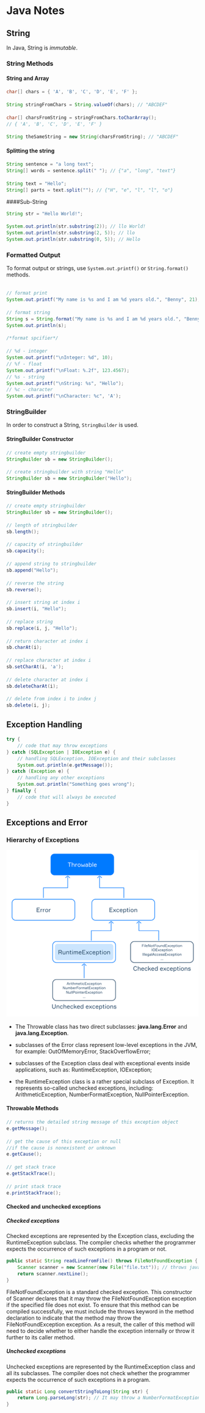 # Java Notes

## String
In Java, String is *immutable*.

### String Methods

#### String and Array
```java
char[] chars = { 'A', 'B', 'C', 'D', 'E', 'F' };

String stringFromChars = String.valueOf(chars); // "ABCDEF"

char[] charsFromString = stringFromChars.toCharArray();
// { 'A', 'B', 'C', 'D', 'E', 'F' }

String theSameString = new String(charsFromString); // "ABCDEF"
```

#### Splitting the string
```java
String sentence = "a long text";
String[] words = sentence.split(" "); // {"a", "long", "text"}

String text = "Hello";
String[] parts = text.split(""); // {"H", "e", "l", "l", "o"}
```

####Sub-String
```java
String str = "Hello World!";

System.out.println(str.substring(2)); // llo World!
System.out.println(str.substring(2, 5)); // llo
System.out.println(str.substring(0, 5)); // Hello
```


### Formatted Output

To format output or strings, use ```System.out.printf()``` or ```String.format()``` methods.

```java

// format print
System.out.printf("My name is %s and I am %d years old.", "Benny", 21);

// format string
String s = String.format("My name is %s and I am %d years old.", "Benny", 21);
System.out.println(s);

/*format spcifier*/

// %d - integer
System.out.printf("\nInteger: %d", 10);
// %f - float
System.out.printf("\nFloat: %.2f", 123.4567);
// %s - string
System.out.printf("\nString: %s", "Hello");
// %c - character
System.out.printf("\nCharacter: %c", 'A');
```


### StringBuilder
In order to construct a String, ```StringBuilder``` is used.

#### StringBuilder Constructor

```java
// create empty stringbuilder
StringBuilder sb = new StringBuilder();

// create stringbuilder with string "Hello"
StringBuilder sb = new StringBuilder("Hello");
```

#### StringBuilder Methods

```java
// create empty stringbuilder
StringBuilder sb = new StringBuilder();

// length of stringbuilder
sb.length();

// capacity of stringbuilder
sb.capacity();

// append string to stringbuilder
sb.append("Hello");

// reverse the string
sb.reverse();

// insert string at index i
sb.insert(i, "Hello");

// replace string
sb.replace(i, j, "Hello");

// return character at index i
sb.charAt(i);

// replace character at index i
sb.setCharAt(i, 'a');

// delete character at index i
sb.deleteCharAt(i);

// delete from index i to index j
sb.delete(i, j);
```

## Exception Handling

```java
try {
    // code that may throw exceptions
} catch (SQLException | IOException e) {
    // handling SQLException, IOException and their subclasses
    System.out.println(e.getMessage());
} catch (Exception e) {
    // handling any other exceptions
    System.out.println("Something goes wrong");
} finally {
    // code that will always be executed
}
```


## Exceptions and Error

### Hierarchy of Exceptions
![hierarchy of exceptions](docs/assets/hierarchy_of_exceptions.jpg)

- The Throwable class has two direct subclasses: **java.lang.Error** and **java.lang.Exception**.

- subclasses of the Error class represent low-level exceptions in the JVM,
  for example: OutOfMemoryError, StackOverflowError;

- subclasses of the Exception class deal with exceptional events inside applications,
  such as: RuntimeException, IOException;

- the RuntimeException class is a rather special subclass of Exception.
  It represents so-called unchecked exceptions, including: ArithmeticException, NumberFormatException, NullPointerException.

#### Throwable Methods
```java
// returns the detailed string message of this exception object
e.getMessage();

// get the cause of this exception or null 
//if the cause is nonexistent or unknown
e.getCause();

// get stack trace
e.getStackTrace();

// print stack trace
e.printStackTrace();
```

#### Checked and unchecked exceptions

##### Checked exceptions

Checked exceptions are represented by the Exception class, excluding the RuntimeException subclass. 
The compiler checks whether the programmer expects the occurrence of such exceptions in a program or not.

```java
public static String readLineFromFile() throws FileNotFoundException {
    Scanner scanner = new Scanner(new File("file.txt")); // throws java.io.FileNotFoundException
    return scanner.nextLine();
}
```

FileNotFoundException is a standard checked exception. This constructor of Scanner declares that it may throw the 
FileNotFoundException exception if the specified file does not exist. To ensure that this method can be compiled 
successfully, we must include the throws keyword in the method declaration to indicate that the method may throw the 
FileNotFoundException exception. As a result, the caller of this method will need to decide 
whether to either handle the exception internally or throw it further to its caller method.

##### Unchecked exceptions

Unchecked exceptions are represented by the RuntimeException class and all its subclasses. 
The compiler does not check whether the programmer expects the occurrence of such exceptions in a program.

```java
public static Long convertStringToLong(String str) {
    return Long.parseLong(str); // It may throw a NumberFormatException
}
```
